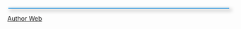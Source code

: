 <style type="text/css">

#toc{width:99%;margin:5px auto;border:1px solid #2D96DF;

-webkit-box-shadow:4px 4px 8px 2px rgba(0,0,0, 0.2);

-moz-box-shadow:4px 4px 8px 2px rgba(0,0,0, 0.2);

box-shadow:4px 4px 8px 2px rgba(0,0,0, 0.2);}

.labl{color:#FF5F00;font-weight:bold;margin:0 -5px;

padding:1px 0 2px 11px;background: #3498DB;

border:1px solid #2D96DF;

border-radius:4px;-moz-border-radius:4px;

-webkit-border-radius:4px;box-shadow:3px 3px 1px #bbb;

-moz-box-shadow:3px 3px 1px #bbb;-webkit-box-shadow:3px 3px 1px #bbb;display:block;}

.labl a{color:#fff;}

.labl:first-letter{text-transform:uppercase;}

.new{color:#FF5F00;font-weight:bold;font-style:italic;}

.postname{font-weight:normal;background:#fff;margin-left: 35px;}

.postname li{border-bottom: #ddd 1px dotted;margin-right:5px}

</style>

<div id="toc">

<script src="https://cdn.jsdelivr.net/gh/penaindigo/Pena-Indigo-Code@a134f9def601a6f77332eccc35d3d20e0d3c7e49/sitemappenaindigo.js" type="text/javascript"></script>

<script src="https://namablogmu.com/feeds/posts/default?max-results=9999&amp;alt=json-in-script&amp;callback=loadtoc">

</script></div>

<p>
<a href='https://reatrixweb.com'>Author Web</a></p>
